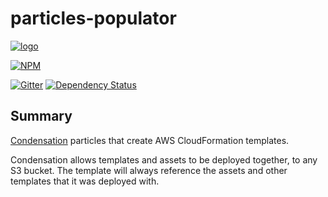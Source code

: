 # particles-populator

[![logo](https://raw.githubusercontent.com/SungardAS/condensation/master/docs/images/condensation_logo.png)](https://github.com/SungardAS/condensation)

[![NPM](https://nodei.co/npm/particles-populator.png)](https://nodei.co/npm/particles-populator/)

[![Gitter](https://badges.gitter.im/Join%20Chat.svg)](https://gitter.im/SungardAS/condensation?utm_source=badge&utm_medium=badge&utm_campaign=pr-badge)
[![Dependency
Status](https://david-dm.org/SungardAS/particles-populator.svg?branch=master)](https://david-dm.org/SungardAS/particles-populator?branch=master)


## Summary

[Condensation](https://github.com/SungardAS/condensation) particles that create AWS CloudFormation templates.

Condensation allows templates and assets to be deployed together,
to any S3 bucket.  The template will always reference the assets and other templates that it
was deployed with.

